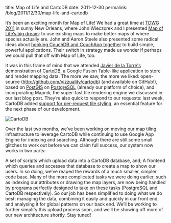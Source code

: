 title: Map of Life and CartoDB
date: 2011-12-30
permalink: /blog/2011/12/30/map-life-and-cartodb


It’s been an exciting month for Map of Life! We had a great time at [TDWG 2011](http://www.tdwg.org/conference2011/) in sunny New Orleans, where John Wieczorek and I presented [Map of Life‘s big dream](http://speakerdeck.com/u/gaurav/p/map-of-life-computer-demo-at-tdwg-2011): to use existing maps to make better maps of where species actually are. John and Aaron Steele also presented some radical ideas about [hooking CouchDB and CouchApp together](http://eightysteele.github.com/presentations/tdwg/2011/dce) to build simple, powerful applications. Their switch in strategy made us wonder if perhaps we could pull that off with Map of Life, too.

It was in this frame of mind that we attended [Javier de la Torre's](http://www.vizzuality.com/team/jatorre) demonstration of [CartoDB](http://cartodb.com/), a Google Fusion Table-like application to store and render mapping data. The more we saw, the more we liked: open-source (http://github.com/vizzuality/cartodb) (and available on GitHub!), based on [PostGIS](http://postgis.refractions.net/) on [PostgreSQL](http://www.postgresql.org/) (already our platform of choice), and incorporating Mapnik, the super-fast tile rendering engine we discussed in our last blog post. They’re also quick to respond to our requests: last week, CartoDB added [support for per-request tile styling](http://blog.cartodb.com/post/13968310966/dynamic-map-styles), an essential feature for the next phase of our development.

![CartoDB](https://mapoflife.github.io/landing/assets/content_static/blog/2011-12-30/cartodb.png)

Over the last two months, we’ve been working on moving our map tiling infrastructure to leverage CartoDB while continuing to use Google App Engine for indexing and searching. Although there are still some small glitches to work out before we can claim full success, our system now works in two parts:

A set of scripts which upload data into a CartoDB database, and;
A frontend which queries and accesses that database to create a map to show our users.
In so doing, we’ve reaped the rewards of a much smaller, simpler code base. Many of the more complicated tasks we were doing earlier, such as indexing our attributes or drawing the map layers, are now being handled by programs perfectly designed to take on these tasks (PostgreSQL and CartoDB respectively). So our job has been simplified to doing what we do best: managing the data, combining it easily and quickly in our front end, and analysing it for global patterns on our back end.  We’ll be working to further simplify this upload process soon, and we’ll be showing off more of our new architecture shortly. Stay tuned!
